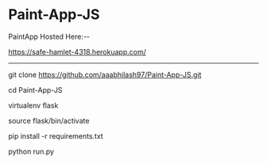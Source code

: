 # Paint-App-JS

PaintApp Hosted Here:--

https://safe-hamlet-4318.herokuapp.com/




------------

git clone https://github.com/aaabhilash97/Paint-App-JS.git

cd Paint-App-JS

virtualenv flask

source flask/bin/activate

pip install -r requirements.txt

python run.py
